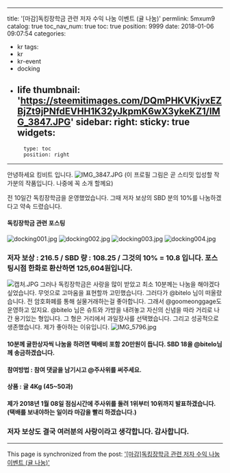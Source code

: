 
---
title: '[마감]독킹장학금 관련 저자 수익 나눔 이벤트 (귤 나눔)'
permlink: 5mxum9
catalog: true
toc_nav_num: true
toc: true
position: 9999
date: 2018-01-06 09:07:54
categories:
- kr
tags:
- kr
- kr-event
- docking
- life
thumbnail: 'https://steemitimages.com/DQmPHKVKjvxEZBjZt9jPNfdEVHH1K32yJkpmK6wX3ykeKZ1/IMG_3847.JPG'
sidebar:
    right:
        sticky: true
widgets:
    -
        type: toc
        position: right
---


안녕하세요 킹비트 입니다. 
![IMG_3847.JPG](https://steemitimages.com/DQmPHKVKjvxEZBjZt9jPNfdEVHH1K32yJkpmK6wX3ykeKZ1/IMG_3847.JPG)
(이 프로필 그림은 곧 스티밋 입성할 작가분의 작품입니다. 나중에 꼭 소개 할께요)

전 10일간 독킹장학금을 운영했었습니다.  그때 저자 보상의 SBD 분의 10%를 나눔하겠다고 약속 드렸습니다. 

#### 독킹장학금 관련 포스팅
![docking001.jpg](https://steemitimages.com/DQmdqG1axw1zmxMM6Lw4VtnWjiFW5PHaMoegbwWxiDTopnv/docking001.jpg)
![docking002.jpg](https://steemitimages.com/DQmPMAi3PhQTysaFcVJvr9qAdfeVcb8Xi54zQDTGwzqqzdP/docking002.jpg)
![docking003.jpg](https://steemitimages.com/DQmVD9EJ6djmgSLPJ5HhYvAUGq1mwn23CAgcCyFLfwqcbVS/docking003.jpg)
![docking004.jpg](https://steemitimages.com/DQmYm1nnHEk9emchf7YbG4TKTJuSFnDrKV2P4fm3Ury6sqi/docking004.jpg)

### 저자 보상 : 216.5 / SBD 량 : 108.25 / 그것의  10% = 10.8 입니다. 포스팅시점 한화로 환산하면 125,604원입니다. 
![캡처.JPG](https://steemitimages.com/DQmezVcPb11cMTWAPENYyMQen4PkjtpfkSfgFEzakFy6dtE/%EC%BA%A1%EC%B2%98.JPG)
그러나 독킹장학금은 사랑을 많이 받았고 최소 10분께는 나눔을 해야겠다 싶었습니다. 
무엇으로 고마움을 표현할까 고민했습니다. 그러다가 @bitelo 님이 떠올랐습니다. 전 암호화폐를 통해 실물거래하는걸 좋아합니다. 그래서 @goomeonggage도 운영하고 있지요.   @bitelo 님은 슈트와 가방을 내려놓고 자신의 신념을 따라 거리로 나간 용기있는 형입니다. 그 형은 거리에서 과일장사를 선택했습니다. 그리고 성공적으로 생존했습니다.  제가 좋아하는 이유입니다. 
![IMG_5796.jpg](https://steemitimages.com/DQmQ4mEDUHPLTzLyZWJPVr58sUUywvX51VG2t2NwrmSN9hc/IMG_5796.jpg)

#### 10분께 귤한상자씩 나눔을 하려면 택배비 포함 20만원이 듭니다.  SBD 18을 @bitelo님께 송금하겠습니다. 
#### 참여방법 :  참여 댓글을 남기시고 @주사위를 써주세요.
#### 상품 : 귤 4Kg (45~50과)
#### 제가 2018년 1월 08일 점심시간에 주사위를 돌려 1위부터 10위까지 발표하겠습니다. (택배를 보내야하는 일이라 마감을 빨리 하겠습니다.)
### 저자 보상도 결국 여러분의 사랑이라고 생각합니다. 감사합니다.

- - -

This page is synchronized from the post: ['[마감]독킹장학금 관련 저자 수익 나눔 이벤트 (귤 나눔)'](https://steemit.com/@kingbit/5mxum9)
